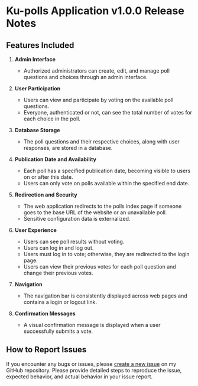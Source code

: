 # Ku-polls Application v1.0.0 Release Notes

## Features Included

1. **Admin Interface**
   - Authorized administrators can create, edit, and manage poll questions and choices through an admin interface.

2. **User Participation**
   - Users can view and participate by voting on the available poll questions.
   - Everyone, authenticated or not, can see the total number of votes for each choice in the poll.

3. **Database Storage**
   - The poll questions and their respective choices, along with user responses, are stored in a database.

4. **Publication Date and Availability**
   - Each poll has a specified publication date, becoming visible to users on or after this date.
   - Users can only vote on polls available within the specified end date.

5. **Redirection and Security**
   - The web application redirects to the polls index page if someone goes to the base URL of the website or an unavailable poll.
   - Sensitive configuration data is externalized.

6. **User Experience**
   - Users can see poll results without voting.
   - Users can log in and log out.
   - Users must log in to vote; otherwise, they are redirected to the login page.
   - Users can view their previous votes for each poll question and change their previous votes.

7. **Navigation**
   - The navigation bar is consistently displayed across web pages and contains a login or logout link.

8. **Confirmation Messages**
   - A visual confirmation message is displayed when a user successfully submits a vote.

## How to Report Issues

If you encounter any bugs or issues, please [create a new issue](https://github.com/thorungb/ku-polls/issues/new) on my GitHub repository.
Please provide detailed steps to reproduce the issue, expected behavior, and actual behavior in your issue report.

